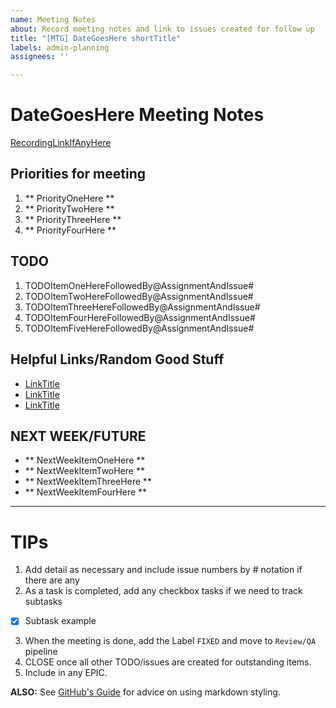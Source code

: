 ```yaml
---
name: Meeting Notes
about: Record meeting notes and link to issues created for follow up
title: "[MTG] DateGoesHere shortTitle"
labels: admin-planning
assignees: ''

---
```


# DateGoesHere Meeting Notes

[RecordingLinkIfAnyHere](#)
## Priorities for meeting
1. ** PriorityOneHere ** 
2. ** PriorityTwoHere ** 
3. ** PriorityThreeHere ** 
4. ** PriorityFourHere ** 

## TODO
1. TODOItemOneHereFollowedBy@AssignmentAndIssue#
2. TODOItemTwoHereFollowedBy@AssignmentAndIssue#
3. TODOItemThreeHereFollowedBy@AssignmentAndIssue#
4. TODOItemFourHereFollowedBy@AssignmentAndIssue#
5. TODOItemFiveHereFollowedBy@AssignmentAndIssue#

## Helpful Links/Random Good Stuff
* [LinkTitle](LinkURLGoesHere)
* [LinkTitle](LinkURLGoesHere)
* [LinkTitle](LinkURLGoesHere)

## NEXT WEEK/FUTURE
- ** NextWeekItemOneHere ** 
- ** NextWeekItemTwoHere **
- ** NextWeekItemThreeHere **
- ** NextWeekItemFourHere **

---
# TIPs
1. Add detail as necessary and include issue numbers by # notation if there are any  
2. As a task is completed, add any checkbox tasks if we need to track subtasks  
 - [x] Subtask example  
3. When the meeting is done, add the Label `FIXED` and move to `Review/QA` pipeline  
4. CLOSE once all other TODO/issues are created for outstanding items.
5. Include in any EPIC.

**ALSO:** See [GitHub's Guide](https://guides.github.com/features/mastering-markdown/) for advice on using markdown styling.
